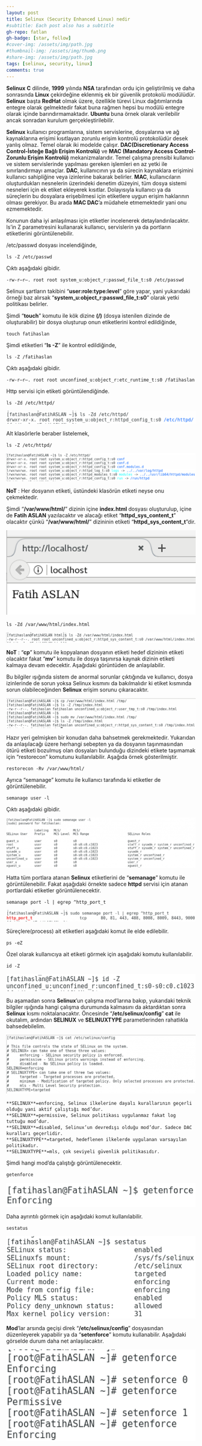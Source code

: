 ```yaml
---
layout: post
title: Selinux (Security Enhanced Linux) nedir
#subtitle: Each post also has a subtitle
gh-repo: fatlan
gh-badge: [star, follow]
#cover-img: /assets/img/path.jpg
#thumbnail-img: /assets/img/thumb.png
#share-img: /assets/img/path.jpg
tags: [selinux, security, linux]
comments: true
---
```


**Selinux** **C** dilinde, **1999** yılında **NSA** tarafından ordu için geliştirilmiş ve daha sonrasında **Linux** çekirdeğine eklenmiş ek bir güvenlik protokolü modülüdür. **Selinux** başta **RedHat** olmak üzere, özellikle türevi Linux dağıtımlarında entegre olarak gelmektedir fakat buna rağmen hepsi bu modülü entegre olarak içinde barındırmamaktadır. **Ubuntu** buna örnek olarak verilebilir ancak sonradan kurulum gerçekleştirilebilir.

**Selinux** kullanıcı programlarına, sistem servislerine, dosyalarına ve ağ kaynaklarına erişimi kısıtlayan zorunlu erişim kontrolü protokolüdür desek yanlış olmaz. Temel olarak iki modelde çalışır. **DAC(Discretionary Access Control-İsteğe Bağlı Erişim Kontrolü)** ve **MAC (Mandatory Access Control-Zorunlu Erişim Kontrolü)** mekanizmalarıdır. Temel çalışma prensibi kullanıcı ve sistem servislerinde yapılması gereken işlemleri en az yetki ile sınırlandırmayı amaçlar. **DAC**, kullanıcının ya da sürecin kaynaklara erişimini kullanıcı sahipliğine veya izinlerine bakarak belirler. **MAC**, kullanıcıların oluşturdukları nesnelerin üzerindeki denetim düzeyini, tüm dosya sistemi nesneleri için ek etiket ekleyerek kısıtlar. Dolayısıyla kullanıcı ya da süreçlerin bu dosyalara erişebilmesi için etiketlere uygun erişim haklarının olması gerekiyor. Bu arada **MAC DAC**’a müdahele etmemektedir yani onu ezmemektedir.

Konunun daha iyi anlaşılması için etiketler incelenerek detaylandırılacaktır. ls’in Z parametresini kullanarak kullanıcı, servislerin ya da portların etiketlerini görüntülenebilir.

/etc/passwd dosyası incelendiğinde,
~~~
ls -Z /etc/passwd
~~~

Çıktı aşağıdaki gibidir.
~~~
-rw-r–r–. root root system_u:object_r:passwd_file_t:s0 /etc/passwd
~~~

Selinux şartların takibini “**user:role:type:level**” göre yapar, yani yukarıdaki örneği baz alırsak “**system_u:object_r:passwd_file_t:s0**” olarak yetki politikası belirler.

Şimdi “**touch**” komutu ile kök dizine **(/)** (dosya istenilen dizinde de oluşturabilir) bir dosya oluşturup onun etiketlerini kontrol edildiğinde,

~~~
touch fatihaslan
~~~

Şimdi etiketleri “**ls -Z**” ile kontrol edildiğinde,

~~~
ls -Z /fatihaslan
~~~

Çıktı aşağıdaki gibidir.
~~~
-rw-r–r–. root root unconfined_u:object_r:etc_runtime_t:s0 /fatihaslan
~~~

Http servisi için etiketi görüntülendiğinde.

~~~
ls -Zd /etc/httpd/
~~~

![Crepe](assets/img/selinux-sel/selinux01.png)

Alt klasörlerle beraber listelemek,

~~~
ls -Z /etc/httpd/
~~~

![Crepe](assets/img/selinux-sel/selinux02.png)

**NoT** : Her dosyanın etiketi, üstündeki klasörün etiketi neyse onu çekmektedir.

Şimdi “**/var/www/html/**” dizinin içine **index.html** dosyası oluşturulup, içine de **Fatih ASLAN** yazılacaktır ve alacağı etiket “**httpd_sys_content_t**” olacaktır çünkü “**/var/www/html/**” dizininin etiketi “**httpd_sys_content_t**”dir.

![Crepe](assets/img/selinux-sel/selinux03.png)

~~~
ls -Zd /var/www/html/index.html
~~~

![Crepe](assets/img/selinux-sel/selinux04.png)

**NoT** : “**cp**” komutu ile kopyalanan dosyanın etiketi hedef dizininin etiketi olacaktır fakat “**mv**” komutu ile dosya taşınırsa kaynak dizinin etiketi kalmaya devam edecektir. Aşağıdaki görüntüden de anlaşılabilir.

Bu bilgiler ışığında sistem de anormal sorunlar çıktığında ve kullanıcı, dosya izinlerinde de sorun yoksa Selinux kısmını da bakılmalıdır ki etiket kısmında sorun olabileceğinden **Selinux** erişim sorunu çıkaracaktır.

![Crepe](assets/img/selinux-sel/selinux05.png)

Hazır yeri gelmişken bir konudan daha bahsetmek gerekmektedir. Yukarıdan da anlaşılacağı üzere herhangi sebepten ya da dosyanın taşınmasından ötürü etiketi bozulmuş olan dosyaları bulunduğu dizindeki etikete taşımamak için “restorecon” komutunu kullanılabilir. Aşağıda örnek gösterilmiştir.

~~~
restorecon -Rv /var/www/html/
~~~

Ayrıca “semanage” komutu ile kullanıcı tarafında ki etiketler de görüntülenebilir.

~~~
semanage user -l
~~~

Çıktı aşağıdaki gibidir.

![Crepe](assets/img/selinux-sel/selinux06.png)

Hatta tüm portlara atanan **Selinux** etiketlerini de “**semanage**” komutu ile görüntülenebilir. Fakat aşağıdaki örnekte sadece **httpd** servisi için atanan portlardaki etiketler görüntülenecektir.

~~~
semanage port -l | egrep ^http_port_t
~~~

![Crepe](assets/img/selinux-sel/selinux07.png)

Süreçlere(process) ait etiketleri aşağıdaki komut ile elde edilebilir.

~~~
ps -eZ
~~~

Özel olarak kullanıcıya ait etiketi görmek için aşağıdaki komutu kullanılabilir.

~~~
id -Z
~~~

![Crepe](assets/img/selinux-sel/selinux08.png)

Bu aşamadan sonra **Selinux**’un çalışma mod’larına bakıp, yukarıdaki teknik bilgiler ışığında hangi çalışma durumunda kalmasını da aktardıktan sonra **Selinux** kısmı noktalanacaktır. Öncesinde “**/etc/selinux/config**” **cat** ile okutalım, ardından **SELINUX** ve **SELINUXTYPE** parametlerinden rahatlıkla bahsedebilelim.

![Crepe](assets/img/selinux-sel/selinux09.png)

    **SELINUX**=enforcing, Selinux ilkelerine dayalı kurallarının geçerli olduğu yani aktif çalıştığı mod’dur.
    **SELINUX**=permissive, Selinux politikası uygulanmaz fakat log tuttuğu mod’dur.
    **SELINUX**=disabled, Selinux’un devredışı olduğu mod’dur. Sadece DAC kuralları geçerlidir.
    **SELINUXTYPE**=targeted, hedeflenen ilkelerde uygulanan varsayılan politikadır.
    **SELINUXTYPE**=mls, çok seviyeli güvenlik politikasıdır.

Şimdi hangi mod’da çalıştığı görüntülenecektir.

~~~
getenforce
~~~

![Crepe](assets/img/selinux-sel/selinux10.png)

Daha ayrıntılı görmek için aşağıdaki komut kullanılabilir.

~~~
sestatus
~~~

![Crepe](assets/img/selinux-sel/selinux11.png)

**Mod**’lar arsında geçişi direk “**/etc/selinux/config**” dosyasından düzenleyerek yapabilir ya da “**setenforce**” komutu kullanabilir. Aşağıdaki görselde durum daha net anlaşılacaktır.

![Crepe](assets/img/selinux-sel/selinux12.png)



